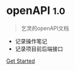 <!-- _coverpage.md -->


# openAPI <small>1.0</small>

> 乞灵的openAPI文档

- 记录操作笔记
- 记录项目前后端接口

[Get Started](http://heshuxing.work/#/dev-doc)
